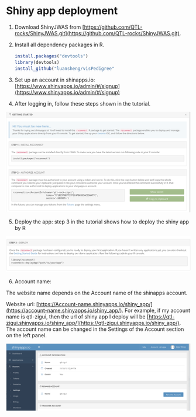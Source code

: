 # Shiny app deployment

1. Download ShinyJWAS from [https://github.com/QTL-rocks/ShinyJWAS.git](https://github.com/QTL-rocks/ShinyJWAS.git).
2. Install all dependency packages in R.

    ```r
    install.packages("devtools")
    library(devtools)
    install_github("luansheng/visPedigree"
    ```

3. Set up an account in shinapps.io: [https://www.shinyapps.io/admin/#/signup](https://www.shinyapps.io/admin/#/signup)
4. After logging in, follow these steps shown in the tutorial.

![images/image1.png](images/image1.png)

5. Deploy the app:  step 3 in the tutorial shows how to deploy the shiny app by R

![images/image2.png](images/image2.png)

6. Account name:

The website name depends on the Account name of the shinapps account.

Website url: [https://Account-name.shinyapps.io/shiny_app/](https://account-name.shinyapps.io/shiny_app/). For example, if my account name is qtl-zigui, then the url of shiny app I deploy will be [https://qtl-zigui.shinyapps.io/shiny_app/](https://qtl-zigui.shinyapps.io/shiny_app/). The account name can be changed in the Settings of the Account section on the left panel.

![images/image3.png](images/image3.png)
